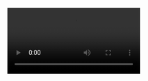 ![Demo of my website](https://user-images.githubusercontent.com/86101375/125932854-2a9bbac2-1723-4c99-bb88-05fc4bb847cf.mp4)
